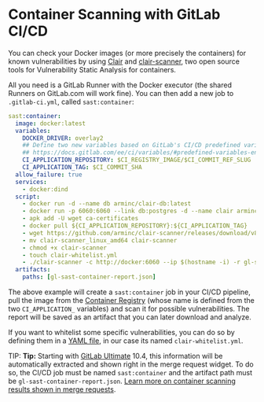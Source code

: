 # Container Scanning with GitLab CI/CD

You can check your Docker images (or more precisely the containers) for known
vulnerabilities by using [Clair](https://github.com/coreos/clair) and
[clair-scanner](https://github.com/arminc/clair-scanner), two open source tools
for Vulnerability Static Analysis for containers.

All you need is a GitLab Runner with the Docker executor (the shared Runners on
GitLab.com will work fine). You can then add a new job to `.gitlab-ci.yml`,
called `sast:container`:

```yaml
sast:container:
  image: docker:latest
  variables:
    DOCKER_DRIVER: overlay2
    ## Define two new variables based on GitLab's CI/CD predefined variables
    ## https://docs.gitlab.com/ee/ci/variables/#predefined-variables-environment-variables
    CI_APPLICATION_REPOSITORY: $CI_REGISTRY_IMAGE/$CI_COMMIT_REF_SLUG
    CI_APPLICATION_TAG: $CI_COMMIT_SHA
  allow_failure: true
  services:
    - docker:dind
  script:
    - docker run -d --name db arminc/clair-db:latest
    - docker run -p 6060:6060 --link db:postgres -d --name clair arminc/clair-local-scan:v2.0.1
    - apk add -U wget ca-certificates
    - docker pull ${CI_APPLICATION_REPOSITORY}:${CI_APPLICATION_TAG}
    - wget https://github.com/arminc/clair-scanner/releases/download/v8/clair-scanner_linux_amd64
    - mv clair-scanner_linux_amd64 clair-scanner
    - chmod +x clair-scanner
    - touch clair-whitelist.yml
    - ./clair-scanner -c http://docker:6060 --ip $(hostname -i) -r gl-sast-container-report.json -l clair.log -w clair-whitelist.yml ${CI_APPLICATION_REPOSITORY}:${CI_APPLICATION_TAG} || true
  artifacts:
    paths: [gl-sast-container-report.json]
```

The above example will create a `sast:container` job in your CI/CD pipeline, pull
the image from the [Container Registry](../../user/project/container_registry.md)
(whose name is defined from the two `CI_APPLICATION_` variables) and scan it
for possible vulnerabilities. The report will be saved as an artifact that you
can later download and analyze.

If you want to whitelist some specific vulnerabilities, you can do so by defining
them in a [YAML file](https://github.com/arminc/clair-scanner/blob/master/README.md#example-whitelist-yaml-file),
in our case its named `clair-whitelist.yml`.

TIP: **Tip:**
Starting with [GitLab Ultimate][ee] 10.4, this information will
be automatically extracted and shown right in the merge request widget. To do
so, the CI/CD job must be named `sast:container` and the artifact path must be
`gl-sast-container-report.json`.
[Learn more on container scanning results shown in merge requests](https://docs.gitlab.com/ee/user/project/merge_requests/container_scanning.html).

[ee]: https://about.gitlab.com/products/
